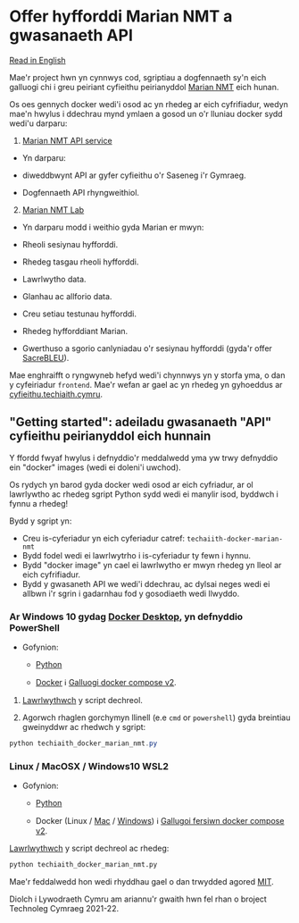 # Offer hyfforddi Marian NMT a gwasanaeth API

[Read in English](English)

Mae'r project hwn yn cynnwys cod, sgriptiau a dogfennaeth sy'n eich galluogi chi
i greu peiriant cyfieithu peirianyddol [Marian NMT][1] eich hunan.

Os oes gennych docker wedi'i osod ac yn rhedeg ar eich cyfrifiadur, wedyn mae'n hwylus
i ddechrau mynd ymlaen a gosod un o'r lluniau docker sydd wedi'u darparu:

1. [Marian NMT API service][2]

 * Yn darparu:

  + diweddbwynt API ar gyfer cyfieithu o'r Saseneg i'r Gymraeg.

  + Dogfennaeth API rhyngweithiol.

2. [Marian NMT Lab][3]

 *  Yn darparu modd i weithio gyda Marian er mwyn:

  + Rheoli sesiynau hyfforddi.

  + Rhedeg tasgau rheoli hyfforddi.

  + Lawrlwytho data.

  + Glanhau ac allforio data.

  + Creu setiau testunau hyfforddi.

  + Rhedeg hyfforddiant Marian.

  + Gwerthuso a sgorio canlyniadau o'r sesiynau hyfforddi  (gyda'r offer [SacreBLEU][4]).


Mae enghraifft o ryngwyneb hefyd wedi'i chynnwys yn y storfa yma, o dan y cyfeiriadur `frontend`.
Mae'r wefan ar gael ac yn rhedeg yn gyhoeddus ar [cyfieithu.techiaith.cymru][5].


## "Getting started": adeiladu gwasanaeth "API" cyfieithu peirianyddol eich hunnain

Y ffordd fwyaf hwylus i defnyddio'r meddalwedd yma yw trwy defnyddio
ein "docker" images (wedi ei doleni'i uwchod).

Os rydych yn barod gyda docker wedi osod ar eich cyfriadur, ar ol
lawrlywtho ac rhedeg sgript Python sydd wedi ei manylir isod, byddwch
i fynnu a rhedeg!

Bydd y sgript yn:
 - Creu is-cyferiadur yn eich cyferiadur catref: `techaiith-docker-marian-nmt`
 - Bydd fodel wedi ei lawrlwytrho i is-cyferiadur ty fewn i hynnu.
 - Bydd "docker image" yn cael ei lawrlwytho er mwyn rhedeg yn lleol ar eich cyfrifiadur.
 - Bydd y gwasaneth API we wedi'i ddechrau, ac dylsai neges wedi ei allbwn i'r sgrin
   i gadarnhau fod y gosodiaeth wedi llwyddo.


### Ar Windows 10 gydag [Docker Desktop][9], yn defnyddio PowerShell

* Gofynion:

  * [Python][12]

  * [Docker][9] :information_source: [Galluogi docker compose v2][7].


1. [Lawrlwythwch][6] y script dechreol.

2. Agorwch rhaglen gorchymyn llinell (e.e `cmd` or `powershell`) gyda
   breintiau gweinyddwr ac rhedwch y sgript:

```powershell
python techiaith_docker_marian_nmt.py
```

### Linux / MacOSX / Windows10 WSL2

* Gofynion:

  * [Python][13]

  * Docker (Linux / [Mac][10] / [Windows][9])
    :information_source: [Gallugoi fersiwn docker compose v2][8].


[Lawrlwythwch][6] y script dechreol ac rhedeg:

```bash
python techiaith_docker_marian_nmt.py
```

Mae'r feddalwedd hon wedi rhyddhau gael o dan trwydded agored [MIT][11].

Diolch i Lywodraeth Cymru am ariannu'r gwaith hwn fel rhan o broject
Technoleg Cymraeg 2021-22.

[1]: https://marian-nmt.github.io/
[2]: https://hub.docker.com/r/techiaith/docker-marian-nmt-api
[3]: https://hub.docker.com/r/techiaith/docker-marian-nmt-lab
[4]: https://github.com/mjpost/sacrebleu
[5]: https://cyfeithu.techiaith.cymru
[6]: https://raw.githubusercontent.com/techiaith/docker-marian-nmt/v22.03/getting-started/techiaith_docker_marian_nmt.py
[7]: https://docs.docker.com/compose/cli-command/#install-on-mac-and-windows
[8]: https://docs.docker.com/compose/cli-command/#install-on-linux
[9]: https://docs.docker.com/desktop/windows/install/
[10]: https://docs.docker.com/desktop/mac/install/
[11]: https://opensource.org/licenses/MTI
[12]: https://www.microsoft.com/store/productId/9PJPW5LDXLZ5
[13]: https://www.python.org/
